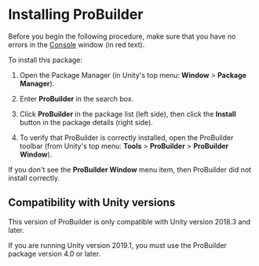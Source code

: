 # Installing ProBuilder

Before you begin the following procedure, make sure that you have no errors in the [Console](https://docs.unity3d.com/Manual/Console.html) window (in red text).

To install this package:

1. Open the Package Manager (in Unity's top menu: **Window** > **Package Manager**).

2. Enter **ProBuilder** in the search box.

3. Click **ProBuilder** in the package list (left side), then click the **Install** button in the package details (right side).

4. To verify that ProBuilder is correctly installed, open the ProBuilder toolbar (from Unity's top menu: **Tools** > **ProBuilder** > **ProBuilder Window**).

  If you don't see the **ProBuilder Window** menu item, then ProBuilder did not install correctly.



## Compatibility with Unity versions

This version of ProBuilder is only compatible with Unity version 2018.3 and later.

If you are running Unity version 2019.1, you must use the ProBuilder package version 4.0 or later.
